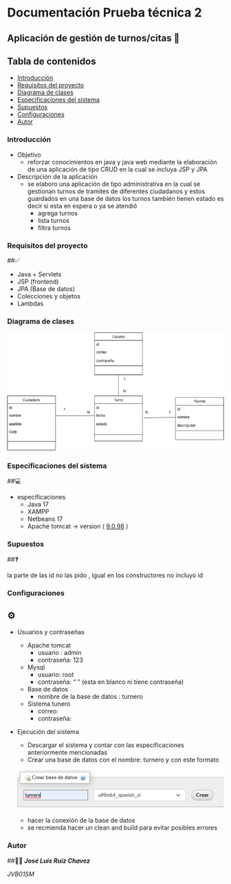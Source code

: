 # Documentación Prueba técnica 2

## Aplicación de gestión de turnos/citas 📑

## Tabla de contenidos
- [Introducción](#introducción)
- [Requisitos del proyecto ](#requisitos-del-proyecto)
- [Diagrama de clases](#diagrama-de-clases)
- [Especificaciones del sistema ](#especificaciones-del-sistema)
- [Supuestos ](#supuestos)
- [Configuraciones ](#configuraciones)
- [Autor ](#autor)

### Introducción

- Objetivo
    - reforzar conocimientos en java y java web mediante la elaboración de una aplicación de tipo CRUD en la cual se incluya JSP y JPA
- Descripción de la aplicación
    - se elaboro una aplicación de tipo administrativa en la cual se gestionan turnos de tramites de diferentes ciudadanos y estos guardados en una base de datos los turnos también tienen estado es decir si esta en espera o ya se atendió
        - agrega turnos
        - lista turnos
        - filtra turnos
        

### Requisitos del proyecto  
##✅

- Java + Servlets
- JSP (frontend)
- JPA (Base de datos)
- Colecciones y objetos
- Lambdas

### Diagrama de clases

![Turnero.drawio.png](Turnero.drawio.png)

### Especificaciones del sistema  
##💻

- especificaciones
    - Java 17
    - XAMPP
    - Netbeans 17
    - Apache tomcat   →  version ( [9.0.98](https://tomcat.apache.org/download-90.cgi#9.0.98) )

### Supuestos 
##❓

la parte de las id no las pido , igual en los constructores no incluyo id 

### Configuraciones 
##  **⚙️**

- Usuarios y contraseñas
    - Apache tomcat
        - usuario : admin
        - contraseña: 123
    - Mysql
        - usuario: root
        - contraseña: “ ” (esta en blanco ni tiene contraseña)
    - Base de datos
        - nombre de la base de datos :  turnero
    - Sistema tunero
        - correo:
        - contraseña:
- Ejecución del sistema
    - Descargar el sistema y contar con las especificaciones anteriormente mencionadas
    - Crear una base de datos con el nombre: turnero y con este formato
    
    ![imagennnn.png](imagennnn.png)
    
    - hacer la conexión de la base de datos
    - se recmienda hacer un clean and build para evitar posibles errores

### Autor 
##👨‍💻
***José Luis Ruiz Chavez***   

*JVB01SM*
